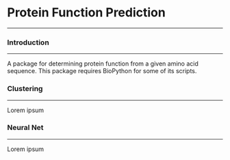 # Protein Function Prediction
***

### Introduction
***
A package for determining protein function from a given amino acid sequence. This package requires BioPython for some of its scripts.

### Clustering
***
Lorem ipsum

### Neural Net
***
Lorem ipsum
